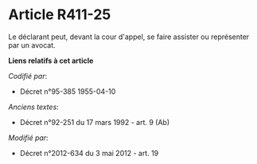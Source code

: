 # Article R411-25

Le déclarant peut, devant  la cour d'appel, se faire        assister ou représenter par un avocat.

**Liens relatifs à cet article**

_Codifié par_:

  - Décret n°95-385 1955-04-10

_Anciens textes_:

  - Décret n°92-251 du 17 mars 1992 - art. 9 (Ab)

_Modifié par_:

  - Décret n°2012-634 du 3 mai 2012 - art. 19
